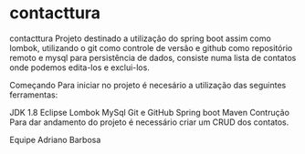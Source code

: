 # contacttura
contacttura
Projeto destinado a utilização do spring boot assim como lombok, utilizando o git como controle de versão e github como repositório remoto e mysql para persistência de dados, consiste numa lista de contatos onde podemos edita-los e exclui-los.

Começando
Para iniciar no projeto é necesário a utilização das seguintes ferramentas:

JDK 1.8
Eclipse
Lombok
MySql
Git e GitHub
Spring boot
Maven
Contrução
Para dar andamento do projeto é necessário criar um CRUD dos contatos.

Equipe
Adriano Barbosa
